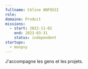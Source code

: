 ```yaml
---
fullname: Céline ANFOSSI
role:  
domaine: Produit
missions:
  - start: 2022-11-02
    end: 2023-03-31
    status: independent
startups:
  - monpsy
---
```


J'accompagne les gens et les projets.
